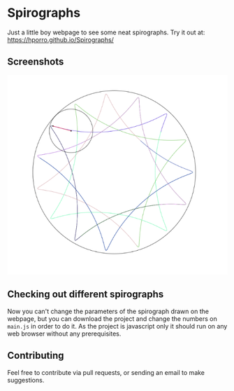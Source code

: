 # Spirographs

Just a little boy webpage to see some neat spirographs. 
Try it out at: https://hporro.github.io/Spirographs/

## Screenshots

![Spirograph1](screenshots/spirograph1.PNG)

## Checking out different spirographs

Now you can't change the parameters of the spirograph drawn on the webpage, but you can download the project and change the numbers on `main.js` in order to do it. As the project is javascript only it should run on any web browser without any prerequisites.

## Contributing

Feel free to contribute via pull requests, or sending an email to make suggestions.